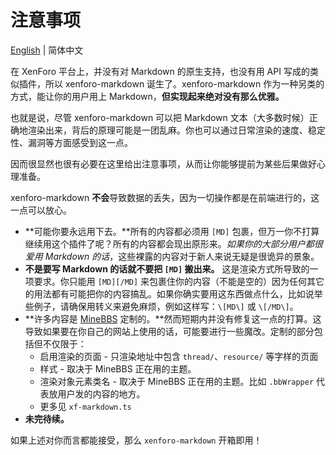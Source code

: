 # 注意事项

[English](./important-notes.md) | 简体中文

在 XenForo 平台上，并没有对 Markdown 的原生支持，也没有用 API 写成的类似插件，所以 xenforo-markdown 诞生了。xenforo-markdown 作为一种另类的方式，能让你的用户用上 Markdown，**但实现起来绝对没有那么优雅。**

也就是说，尽管 xenforo-markdown 可以把 Markdown 文本（大多数时候）正确地渲染出来，背后的原理可能是一团乱麻。你也可以通过日常渲染的速度、稳定性、漏洞等方面感受到这一点。

因而很显然也很有必要在这里给出注意事项，从而让你能够提前为某些后果做好心理准备。

xenforo-markdown **不会**导致数据的丢失，因为一切操作都是在前端进行的，这一点可以放心。

- **可能你要永远用下去。**所有的内容都必须用 `[MD]` 包裹，但万一你不打算继续用这个插件了呢？所有的内容都会现出原形来。*如果你的大部分用户都很爱用 Markdown 的话*，这些裸露的内容对于新人来说无疑是很诡异的景象。
- **不是要写 Markdown 的话就不要把 `[MD]` 搬出来。** 这是渲染方式所导致的一项要求。你只能用 `[MD][/MD]` 来包裹住你的内容（不能是空的）因为任何其它的用法都有可能把你的内容搞乱。如果你确实要用这东西做点什么，比如说举些例子，请确保用转义来避免麻烦，例如这样写：`\[MD\]` 或  `\[/MD\]`。
- **许多内容是 [MineBBS](https://minebbs.com) 定制的。**然而短期内并没有修复这一点的打算。这导致如果要在你自己的网站上使用的话，可能要进行一些魔改。定制的部分包括但不仅限于：
  - 启用渲染的页面 - 只渲染地址中包含 `thread/`、`resource/` 等字样的页面
  - 样式 - 取决于 MineBBS 正在用的主题。
  - 渲染对象元素类名 - 取决于 MineBBS 正在用的主题。比如 `.bbWrapper` 代表放用户发的内容的地方。
  - 更多见 `xf-markdown.ts`
- **未完待续。**

如果上述对你而言都能接受，那么 `xenforo-markdown` 开箱即用！